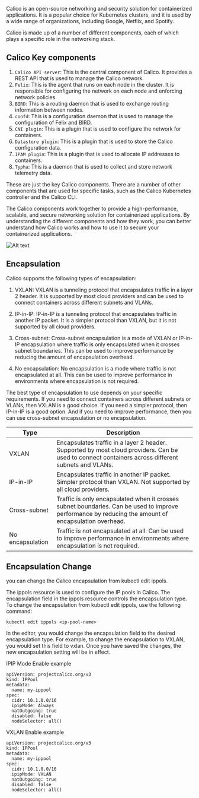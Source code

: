 Calico is an open-source networking and security solution for containerized applications. It is a popular choice for Kubernetes clusters, and it is used by a wide range of organizations, including Google, Netflix, and Spotify.

Calico is made up of a number of different components, each of which plays a specific role in the networking stack.

## Calico Key components

1. `Calico API server`: This is the central component of Calico. It provides a REST API that is used to manage the Calico network.
2. `Felix`: This is the agent that runs on each node in the cluster. It is responsible for configuring the network on each node and enforcing network policies.
3. `BIRD`: This is a routing daemon that is used to exchange routing information between nodes.
4. `confd`: This is a configuration daemon that is used to manage the configuration of Felix and BIRD.
5. `CNI plugin`: This is a plugin that is used to configure the network for containers.
6. `Datastore plugin`: This is a plugin that is used to store the Calico configuration data.
7. `IPAM plugin`: This is a plugin that is used to allocate IP addresses to containers.
8. `Typha`: This is a daemon that is used to collect and store network telemetry data.

These are just the key Calico components. There are a number of other components that are used for specific tasks, such as the Calico Kubernetes controller and the Calico CLI.

The Calico components work together to provide a high-performance, scalable, and secure networking solution for containerized applications. By understanding the different components and how they work, you can better understand how Calico works and how to use it to secure your containerized applications.

![Alt text](https://github.com/amin1374/NeshanDocuments/blob/master/Task4/pictures/calico.jpg)

## Encapsulation
Calico supports the following types of encapsulation:

1. VXLAN: VXLAN is a tunneling protocol that encapsulates traffic in a layer 2 header. It is supported by most cloud providers and can be used to connect containers across different subnets and VLANs.

2. IP-in-IP: IP-in-IP is a tunneling protocol that encapsulates traffic in another IP packet. It is a simpler protocol than VXLAN, but it is not supported by all cloud providers.

3. Cross-subnet: Cross-subnet encapsulation is a mode of VXLAN or IP-in-IP encapsulation where traffic is only encapsulated when it crosses subnet boundaries. This can be used to improve performance by reducing the amount of encapsulation overhead.

4. No encapsulation: No encapsulation is a mode where traffic is not encapsulated at all. This can be used to improve performance in environments where encapsulation is not required.

The best type of encapsulation to use depends on your specific requirements. If you need to connect containers across different subnets or VLANs, then VXLAN is a good choice. If you need a simpler protocol, then IP-in-IP is a good option. And if you need to improve performance, then you can use cross-subnet encapsulation or no encapsulation.

| Type | Description |
|---|---|
| VXLAN | Encapsulates traffic in a layer 2 header. Supported by most cloud providers. Can be used to connect containers across different subnets and VLANs. |
| IP-in-IP | Encapsulates traffic in another IP packet. Simpler protocol than VXLAN. Not supported by all cloud providers. |
| Cross-subnet | Traffic is only encapsulated when it crosses subnet boundaries. Can be used to improve performance by reducing the amount of encapsulation overhead. |
| No encapsulation | Traffic is not encapsulated at all. Can be used to improve performance in environments where encapsulation is not required. |

## Encapsulation Change
you can change the Calico encapsulation from kubectl edit ippols.

The ippols resource is used to configure the IP pools in Calico. The encapsulation field in the ippols resource controls the encapsulation type.
To change the encapsulation from kubectl edit ippols, use the following command:
```
kubectl edit ippols <ip-pool-name>
```
In the editor, you would change the encapsulation field to the desired encapsulation type. For example, to change the encapsulation to VXLAN, you would set this field to vxlan.
Once you have saved the changes, the new encapsulation setting will be in effect.

IPIP Mode Enable example

```
apiVersion: projectcalico.org/v3
kind: IPPool
metadata:
  name: my-ippool
spec:
  cidr: 10.1.0.0/16
  ipipMode: Always
  natOutgoing: true
  disabled: false
  nodeSelector: all()
```
VXLAN Enable example

```
apiVersion: projectcalico.org/v3
kind: IPPool
metadata:
  name: my-ippool
spec:
  cidr: 10.1.0.0/16
  ipipMode: VXLAN
  natOutgoing: true
  disabled: false
  nodeSelector: all()
```
